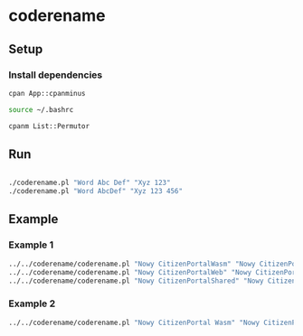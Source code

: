 # coderename

## Setup

### Install dependencies

```bash
cpan App::cpanminus

source ~/.bashrc

cpanm List::Permutor
```

## Run


```bash

./coderename.pl "Word Abc Def" "Xyz 123"
./coderename.pl "Word AbcDef" "Xyz 123 456"


```

## Example

### Example 1

```bash
../../coderename/coderename.pl "Nowy CitizenPortalWasm" "Nowy CitizenPortal Wasm" && \
../../coderename/coderename.pl "Nowy CitizenPortalWeb" "Nowy CitizenPortal Web" && \
../../coderename/coderename.pl "Nowy CitizenPortalShared" "Nowy CitizenPortal Shared"
```

### Example 2

```bash
../../coderename/coderename.pl "Nowy CitizenPortal Wasm" "Nowy CitizenPortal BlazorWasm" 
```

